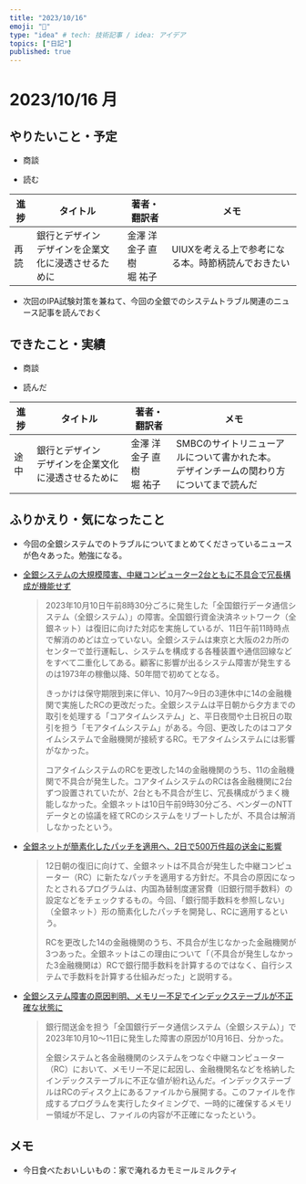 ```yaml
---
title: "2023/10/16"
emoji: "💭"
type: "idea" # tech: 技術記事 / idea: アイデア
topics: ["日記"]
published: true
---
```


# 2023/10/16 月

## やりたいこと・予定

- 商談

- 読む

| 進捗 | タイトル | 著者・翻訳者 | メモ |
| ---- | ---- | ---- | ---- |
| 再読 | 銀行とデザイン<br>デザインを企業文化に浸透させるために | 金澤 洋<br>金子 直樹<br>堀 祐子  | UIUXを考える上で参考になる本。時節柄読んでおきたい |

- 次回のIPA試験対策を兼ねて、今回の全銀でのシステムトラブル関連のニュース記事を読んでおく


## できたこと・実績

- 商談

- 読んだ

| 進捗 | タイトル | 著者・翻訳者 | メモ |
| ---- | ---- | ---- | ---- |
| 途中 | 銀行とデザイン<br>デザインを企業文化に浸透させるために | 金澤 洋<br>金子 直樹<br>堀 祐子  | SMBCのサイトリニューアルについて書かれた本。<br>デザインチームの関わり方についてまで読んだ |


## ふりかえり・気になったこと

- 今回の全銀システムでのトラブルについてまとめてくださっているニュースが色々あった。勉強になる。

- [全銀システムの大規模障害、中継コンピューター2台ともに不具合で冗長構成が機能せず](https://xtech.nikkei.com/atcl/nxt/news/18/16078/?i_cid=nbpnxt_sied_blogcard)

  >2023年10月10日午前8時30分ごろに発生した「全国銀行データ通信システム（全銀システム）」の障害。全国銀行資金決済ネットワーク（全銀ネット）は復旧に向けた対応を実施しているが、11日午前11時時点で解消のめどは立っていない。全銀システムは東京と大阪の2カ所のセンターで並行運転し、システムを構成する各種装置や通信回線などをすべて二重化してある。顧客に影響が出るシステム障害が発生するのは1973年の稼働以降、50年間で初めてとなる。
  >
  >きっかけは保守期限到来に伴い、10月7～9日の3連休中に14の金融機関で実施したRCの更改だった。全銀システムは平日朝から夕方までの取引を処理する「コアタイムシステム」と、平日夜間や土日祝日の取引を担う「モアタイムシステム」がある。今回、更改したのはコアタイムシステムで金融機関が接続するRC。モアタイムシステムには影響がなかった。
  >
  >コアタイムシステムのRCを更改した14の金融機関のうち、11の金融機関で不具合が発生した。コアタイムシステムのRCは各金融機関に2台ずつ設置されていたが、2台とも不具合が生じ、冗長構成がうまく機能しなかった。全銀ネットは10日午前9時30分ごろ、ベンダーのNTTデータとの協議を経てRCのシステムをリブートしたが、不具合は解消しなかったという。

- [全銀ネットが簡素化したパッチを適用へ、2日で500万件超の送金に影響](https://xtech.nikkei.com/atcl/nxt/news/18/16084/?i_cid=nbpnxt_sied_blogcard)

  >12日朝の復旧に向けて、全銀ネットは不具合が発生した中継コンピューター（RC）に新たなパッチを適用する方針だ。不具合の原因になったとされるプログラムは、内国為替制度運営費（旧銀行間手数料）の設定などをチェックするもの。今回、「銀行間手数料を参照しない」（全銀ネット）形の簡素化したパッチを開発し、RCに適用するという。
  >
  >RCを更改した14の金融機関のうち、不具合が生じなかった金融機関が3つあった。全銀ネットはこの理由について「（不具合が発生しなかった3金融機関は）RCで銀行間手数料を計算するのではなく、自行システムで手数料を計算する仕組みだった」と説明する。

- [全銀システム障害の原因判明、メモリー不足でインデックステーブルが不正確な状態に](https://xtech.nikkei.com/atcl/nxt/news/18/16109/)

  >銀行間送金を担う「全国銀行データ通信システム（全銀システム）」で2023年10月10～11日に発生した障害の原因が10月16日、分かった。
  >
  >全銀システムと各金融機関のシステムをつなぐ中継コンピューター（RC）において、メモリー不足に起因し、金融機関名などを格納したインデックステーブルに不正な値が紛れ込んだ。インデックステーブルはRCのディスク上にあるファイルから展開する。このファイルを作成するプログラムを実行したタイミングで、一時的に確保するメモリー領域が不足し、ファイルの内容が不正確になったという。



## メモ

- 今日食べたおいしいもの：家で淹れるカモミールミルクティ

